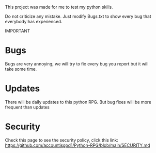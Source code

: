 This project was made for me to test my python skills.

Do not criticize any mistake. Just modify Bugs.txt to show every bug that everybody has experienced.

IMPORTANT

# Bugs

Bugs are very annoying, we will try to fix every bug you report but it will take some time.

# Updates

There will be daily updates to this python RPG. But bug fixes will be more frequent than updates

# Security

Check this page to see the security policy, click this link: https://github.com/accountisgod1/Python-RPG/blob/main/SECURITY.md
